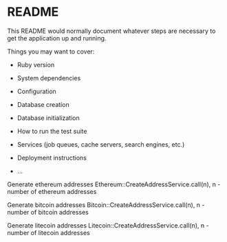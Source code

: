 # README

This README would normally document whatever steps are necessary to get the
application up and running.

Things you may want to cover:

* Ruby version

* System dependencies

* Configuration

* Database creation

* Database initialization

* How to run the test suite

* Services (job queues, cache servers, search engines, etc.)

* Deployment instructions

* ...

Generate ethereum addresses
Ethereum::CreateAddressService.call(n), n - number of ethereum addresses

Generate bitcoin addresses
Bitcoin::CreateAddressService.call(n), n - number of bitcoin addresses

Generate litecoin addresses
Litecoin::CreateAddressService.call(n), n - number of litecoin addresses
